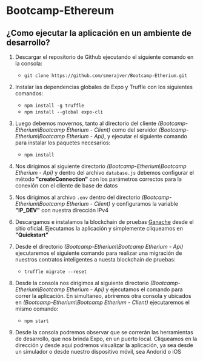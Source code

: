 # Bootcamp-Ethereum

## ¿Como ejecutar la aplicación en un ambiente de desarrollo?

1) Descargar el repositorio de Github ejecutando el siguiente comando en la consola: 
   - `git clone https://github.com/smerajver/Bootcamp-Etherium.git`

2) Instalar las dependencias globales de Expo y Truffle con los siguientes comandos: 
   - `npm install -g truffle`
   - `npm install --global expo-cli`

3) Luego debemos movernos, tanto al directorio del cliente *(Bootcamp-Etherium\Bootcamp Etherium - Client)* como del servidor *(Bootcamp-Etherium\Bootcamp Etherium - Api)*, y ejecutar el siguiente comando para instalar los paquetes necesarios:
   - `npm install`

4) Nos dirigimos al siguiente directorio *(Bootcamp-Etherium\Bootcamp Etherium - Api)* y dentro del archivo `database.js` debemos configurar el método **"createConnection"** con los parámetros correctos para la conexión con el cliente de base de datos

5) Nos dirigimos al archivo `.env` dentro del directorio *(Bootcamp-Etherium\Bootcamp Etherium - Client)* y configuramos la variable **"IP_DEV"** con nuestra dirección IPv4

6) Descargamos e instalamos la blockchain de pruebas [Ganache](https://trufflesuite.com/ganache/index.html) desde el sitio oficial. Ejecutamos la aplicación y simplemente cliqueamos en **"Quickstart"**

7) Desde el directorio *(Bootcamp-Etherium\Bootcamp Etherium - Api)* ejecutaremos el siguiente comando para realizar una migración de nuestros contratos inteligentes a nuesta blockchain de pruebas: 
   - `truffle migrate --reset`

8) Desde la consola nos dirigimos al siguiente directorio *(Bootcamp-Etherium\Bootcamp Etherium - Api)* y ejecutamos el comando para correr la aplicación. En simultaneo, abriremos otra consola y ubicados en *(Bootcamp-Etherium\Bootcamp Etherium - Client)* ejecutaremos el mismo comando: 
   - `npm start`
    
9) Desde la consola podremos observar que se correrán las herramientas de desarrollo, que nos brinda Expo, en un puerto local. Cliqueamos en la dirección y desde aquí podremos visualizar la aplicación, ya sea desde un simulador o desde nuestro dispositivo móvil, sea Andorid o iOS
